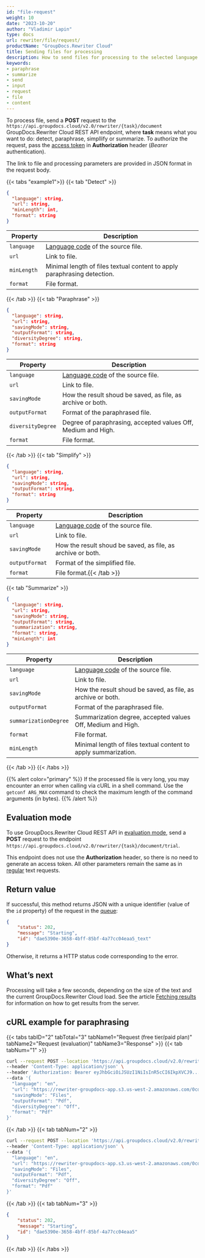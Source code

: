 ```yaml
---
id: "file-request"
weight: 10
date: "2023-10-20"
author: "Vladimir Lapin"
type: docs
url: rewriter/file/request/
productName: "GroupDocs.Rewriter Cloud"
title: Sending files for processing
description: How to send files for processing to the selected language.
keywords:
- paraphrase
- summarize
- send
- input
- request
- file
- content
---
```


To process file, send a **POST** request to the `https://api.groupdocs.cloud/v2.0/rewriter/{task}/document` GroupDocs.Rewriter Cloud REST API endpoint, where **task** means what you want to do: detect, paraphrase, simpllify or summarize. To authorize the request, pass the [access token](/rewriter/authorization/) in **Authorization** header (_Bearer_ authentication).

The link to file and processing parameters are provided in JSON format in the request body. 

{{< tabs "example1">}}
{{< tab "Detect" >}}

```json
{
  "language": string,
  "url": string,
  "minLength": int,
  "format": string
}
```
Property | Description
-------- | -----------
`language` | [Language code](/rewriter/languages/) of the source file.
`url ` | Link to file.
`minLength ` | Minimal length of files textual content to apply paraphrasing detection.
`format ` | File format.
{{< /tab >}}
{{< tab "Paraphrase" >}}

```json
{
  "language": string,
  "url": string,
  "savingMode": string,
  "outputFormat": string,
  "diversityDegree": string,
  "format": string
}
```
Property | Description
-------- | -----------
`language` | [Language code](/rewriter/languages/) of the source file.
`url` | Link to file.
`savingMode ` | How the result shoud be saved, as file, as archive or both.
`outputFormat ` | Format of the paraphrased file.
`diversityDegree` | Degree of paraphrasing, accepted values Off, Medium and High.
`format` | File format.
{{< /tab >}}
{{< tab "Simplify" >}}

```json
{
  "language": string,
  "url": string,
  "savingMode": string,
  "outputFormat": string,
  "format": string
}
```
Property | Description
-------- | -----------
`language` | [Language code](/rewriter/languages/) of the source file.
`url` | Link to file.
`savingMode ` | How the result shoud be saved, as file, as archive or both.
`outputFormat ` | Format of the simplified file.
`format` | File format.{{< /tab >}}
{{< tab "Summarize" >}}

```json
{
  "language": string,
  "url": string,
  "savingMode": string,
  "outputFormat": string,
  "summarization": string,
  "format": string,
  "minLength": int
}
```
Property | Description
-------- | -----------
`language` | [Language code](/rewriter/languages/) of the source file.
`url` | Link to file.
`savingMode ` | How the result shoud be saved, as file, as archive or both.
`outputFormat ` | Format of the paraphrased file.
`summarizationDegree` | Summarization degree, accepted values Off, Medium and High.
`format` | File format.
`minLength ` | Minimal length of files textual content to apply summarization.
{{< /tab >}}
{{< /tabs >}}

{{% alert color="primary" %}} 
If the processed file is very long, you may encounter an error when calling via cURL in a shell command. Use the `getconf ARG_MAX` command to check the maximum length of the command arguments (in bytes).
{{% /alert %}}

## Evaluation mode

To use GroupDocs.Rewriter Cloud REST API in [evaluation mode](/rewriter/evaluation/), send a **POST** request to the endpoint `https://api.groupdocs.cloud/v2.0/rewriter/{task}/document/trial`.

This endpoint does not use the **Authorization** header, so there is no need to generate an access token. All other parameters remain the same as in [regular](/rewriter/subscription/) text requests.

## Return value

If successful, this method returns JSON with a unique identifier (value of the `id` property) of the request in the [queue](/rewriter/workflow/):

```json
{
    "status": 202,
    "message": "Starting",
    "id": "dae5390e-3658-4bff-85bf-4a77cc04eaa5_text"
}
```

Otherwise, it returns a HTTP status code corresponding to the error.

## What’s next

Processing will take a few seconds, depending on the size of the text and the current GroupDocs.Rewriter Cloud load. See the article [Fetching results](/rewriter/text/fetch/) for information on how to get results from the server.

## cURL example for paraphrasing

{{< tabs tabID="2" tabTotal="3" tabName1="Request (free tier/paid plan)" tabName2="Request (evaluation)" tabName3="Response" >}}
{{< tab tabNum="1" >}}

```bash
curl --request POST --location 'https://api.groupdocs.cloud/v2.0/rewriter/paraphrase/document' \
--header 'Content-Type: application/json' \
--header 'Authorization: Bearer eyJhbGciOiJSUzI1NiIsInR5cCI6IkpXVCJ9...LxLejtsVFwrZpHA' \
--data '{
  "language": "en",
  "url": "https://rewriter-groupdocs-app.s3.us-west-2.amazonaws.com/0cd7b09d-4d63-4bcd-a9a5-dfd72897aa17.pdf...ff474526313a24821e98",
  "savingMode": "Files",
  "outputFormat": "Pdf",
  "diversityDegree": "Off",
  "format": "Pdf"
}'
```
{{< /tab >}}
{{< tab tabNum="2" >}}

```bash
curl --request POST --location 'https://api.groupdocs.cloud/v2.0/rewriter/paraphrase/document/trial' \
--header 'Content-Type: application/json' \
--data '{
  "language": "en",
  "url": "https://rewriter-groupdocs-app.s3.us-west-2.amazonaws.com/0cd7b09d-4d63-4bcd-a9a5-dfd72897aa17.pdf...ff474526313a24821e98",
  "savingMode": "Files",
  "outputFormat": "Pdf",
  "diversityDegree": "Off",
  "format": "Pdf"
}'
```
{{< /tab >}}
{{< tab tabNum="3" >}}

```json
{
    "status": 202,
    "message": "Starting",
    "id": "dae5390e-3658-4bff-85bf-4a77cc04eaa5"
}
```
{{< /tab >}}
{{< /tabs >}}
